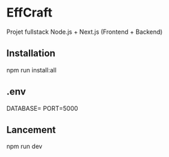 # EffCraft
Projet fullstack Node.js + Next.js (Frontend + Backend)

## Installation
npm run install:all

## .env
DATABASE=
PORT=5000

## Lancement
npm run dev